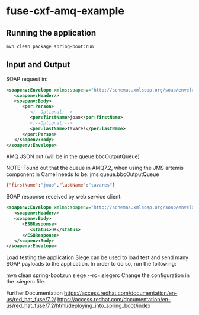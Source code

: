 # fuse-cxf-amq-example

## Running the application

```text
mvn clean package spring-boot:run
```

## Input and Output

SOAP request in:

```xml
<soapenv:Envelope xmlns:soapenv="http://schemas.xmlsoap.org/soap/envelope/" xmlns:per="http://www.person.bbc.com">
   <soapenv:Header/>
   <soapenv:Body>
      <per:Person>
         <!--Optional:-->
         <per:firstName>joao</per:firstName>
         <!--Optional:-->
         <per:lastName>tavares</per:lastName>
      </per:Person>
   </soapenv:Body>
</soapenv:Envelope>
```

AMQ JSON out (will be in the queue bbcOutputQueue)

NOTE:
Found out that the queue in AMQ7.2, when using the JMS artemis component in Camel needs to be: jms.queue.bbcOutputQueue

```json
{"firstName":"joao","lastName":"tavares"}
```

SOAP response received by web service client:

```xml
<soapenv:Envelope xmlns:soapenv="http://schemas.xmlsoap.org/soap/envelope/" xmlns:web="http://webservice.index.mdm.sun.com/">
   <soapenv:Header/>
   <soapenv:Body>
      <ESBResponse>
         <status>OK</status>
      </ESBResponse>
   </soapenv:Body>
</soapenv:Envelope>
```

Load testing the application
Siege can be used to load test and send many SOAP payloads to the application. In order to do so, run the following:

mvn clean spring-boot:run
siege --rc=.siegerc
Change the configuration in the .siegerc file.

Further Documentation
https://access.redhat.com/documentation/en-us/red_hat_fuse/7.2/
https://access.redhat.com/documentation/en-us/red_hat_fuse/7.2/html/deploying_into_spring_boot/index
